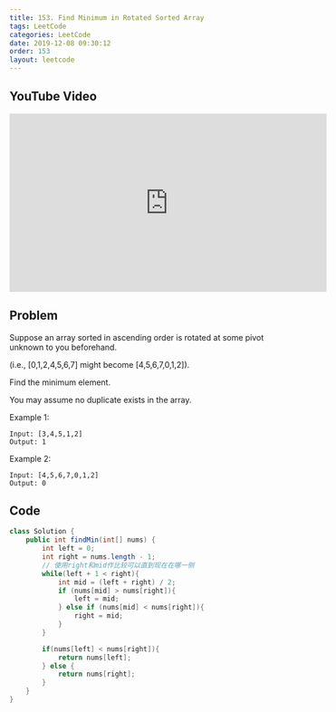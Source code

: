 ```yaml
---
title: 153. Find Minimum in Rotated Sorted Array
tags: LeetCode
categories: LeetCode
date: 2019-12-08 09:30:12
order: 153
layout: leetcode
---
```


## YouTube Video

<iframe width="560" height="315" src="https://www.youtube.com/embed/gndg09dZSuI" frameborder="0" allow="accelerometer; autoplay; encrypted-media; gyroscope; picture-in-picture" allowfullscreen></iframe>

## Problem

Suppose an array sorted in ascending order is rotated at some pivot unknown to you beforehand.

(i.e., [0,1,2,4,5,6,7] might become [4,5,6,7,0,1,2]).

Find the minimum element.

You may assume no duplicate exists in the array.

Example 1:

```
Input: [3,4,5,1,2]
Output: 1
```

Example 2:

```
Input: [4,5,6,7,0,1,2]
Output: 0
```

## Code

```java
class Solution {
    public int findMin(int[] nums) {
        int left = 0;
        int right = nums.length - 1;
        // 使用right和mid作比较可以直到现在在哪一侧
        while(left + 1 < right){
            int mid = (left + right) / 2;
            if (nums[mid] > nums[right]){
                left = mid;
            } else if (nums[mid] < nums[right]){
                right = mid;
            }
        }

        if(nums[left] < nums[right]){
            return nums[left];
        } else {
            return nums[right];
        }
    }
}
```
